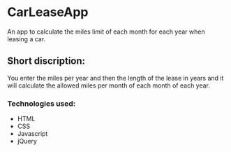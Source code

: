 # CarLeaseApp
An app to calculate the miles limit of each month for each year when leasing a car.

## Short discription:
You enter the miles per year and then the length of the lease in years and it will calculate the allowed miles per month of each month of each year.

### Technologies used:
* HTML
* CSS
* Javascript
* jQuery
